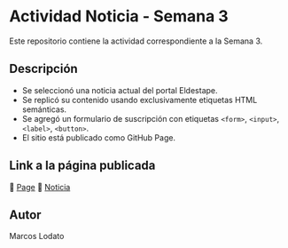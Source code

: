 # Actividad Noticia - Semana 3

Este repositorio contiene la actividad correspondiente a la Semana 3.

## Descripción

- Se seleccionó una noticia actual del portal Eldestape.
- Se replicó su contenido usando exclusivamente etiquetas HTML semánticas.
- Se agregó un formulario de suscripción con etiquetas `<form>`, `<input>`, `<label>`, `<button>`.
- El sitio está publicado como GitHub Page.

## Link a la página publicada

🔗 [Page](https://lodatomarcos2am.github.io/Actividades_DesarrolloWeb/)
🔗 [Noticia](https://www.eldestapeweb.com/deportes/automovilismo/briatore-revelo-el-problema-que-podria-tener-colapinto-si-vuelve-a-la-f1-202549154157)

## Autor

Marcos Lodato

